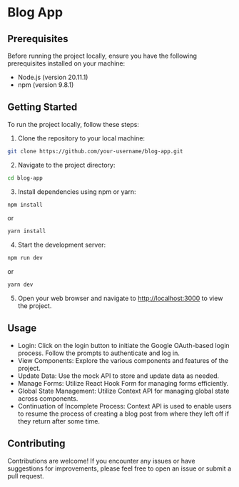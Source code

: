 # Blog App

## Prerequisites

Before running the project locally, ensure you have the following prerequisites installed on your machine:

- Node.js (version 20.11.1)
- npm (version 9.8.1)

## Getting Started

To run the project locally, follow these steps:

1. Clone the repository to your local machine:

```bash
git clone https://github.com/your-username/blog-app.git
```

2. Navigate to the project directory:

```bash
cd blog-app
```

3. Install dependencies using npm or yarn:

```bash
npm install
```
or
```bash
yarn install
```


4. Start the development server:

```bash
npm run dev
```
or
```bash
yarn dev
```

5. Open your web browser and navigate to [http://localhost:3000](http://localhost:3000) to view the project.

## Usage

- Login: Click on the login button to initiate the Google OAuth-based login process. Follow the prompts to authenticate and log in.
- View Components: Explore the various components and features of the project.
- Update Data: Use the mock API to store and update data as needed.
- Manage Forms: Utilize React Hook Form for managing forms efficiently.
- Global State Management: Utilize Context API for managing global state across components.
- Continuation of Incomplete Process: Context API is used to enable users to resume the process of creating a blog post from where they left off if they return after some time.

## Contributing

Contributions are welcome! If you encounter any issues or have suggestions for improvements, please feel free to open an issue or submit a pull request.
